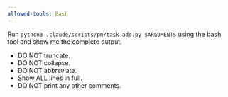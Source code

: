 ```yaml
---
allowed-tools: Bash
---
```


Run `python3 .claude/scripts/pm/task-add.py $ARGUMENTS` using the bash tool and show me the complete output.

- DO NOT truncate.
- DO NOT collapse.
- DO NOT abbreviate.
- Show ALL lines in full.
- DO NOT print any other comments.
